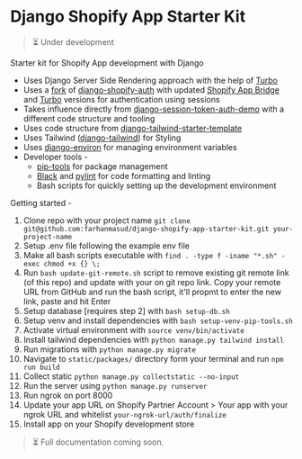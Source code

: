 # Django Shopify App Starter Kit

> :hourglass_flowing_sand: Under development

Starter kit for Shopify App development with Django
- Uses Django Server Side Rendering approach with the help of [Turbo](https://github.com/hotwired/turbo)
- Uses a [fork](https://github.com/farhanmasud/django-shopify-auth) of [django-shopify-auth](https://github.com/discolabs/django-shopify-auth) with updated [Shopify App Bridge](https://shopify.dev/docs/api/app-bridge) and [Turbo](https://github.com/hotwired/turbo) versions for authentication using sessions
- Takes influence directly from [django-session-token-auth-demo](https://github.com/digismoothie/django-session-token-auth-demo) with a different code structure and tooling
- Uses code structure from [django-tailwind-starter-template](https://github.com/farhanmasud/django-tailwind-starter-template)
- Uses Tailwind ([django-tailwind](https://github.com/timonweb/django-tailwind)) for Styling
- Uses [django-environ](https://django-environ.readthedocs.io/en/latest/) for managing environment variables
- Developer tools -
    - [pip-tools](https://github.com/jazzband/pip-tools) for package management
    - [Black](https://github.com/psf/black) and [pylint](https://github.com/pylint-dev/pylint) for code formatting and linting
    - Bash scripts for quickly setting up the development environment

Getting started -

1. Clone repo with your project name `git clone git@github.com:farhanmasud/django-shopify-app-starter-kit.git your-project-name`
2. Setup .env file following the example env file
3. Make all bash scripts executable with `find . -type f -iname "*.sh" -exec chmod +x {} \;`
4. Run `bash update-git-remote.sh` script to remove existing git remote link (of this repo) and update with your on git repo link. Copy your remote URL from GitHub and run the bash script, it'll propmt to enter the new link, paste and hit Enter
5. Setup database [requires step 2] with `bash setup-db.sh`
6. Setup venv and install dependencies with `bash setup-venv-pip-tools.sh`
7. Activate virtual environment with `source venv/bin/activate`
8. Install tailwind dependencies with `python manage.py tailwind install`
9. Run migrations with `python manage.py migrate`
10. Navigate to `static/packages/` directory form your terminal and run `npm run build`
11. Collect static `python manage.py collectstatic --no-input`
12. Run the server using `python manage.py runserver`
13. Run ngrok on port 8000
14. Update your app URL on Shopify Partner Account > Your app with your ngrok URL and whitelist `your-ngrok-url/auth/finalize`
15. Install app on your Shopify development store

> :hourglass_flowing_sand: Full documentation coming soon.